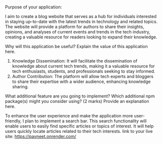 Purpose of your application: 

I aim to create a blog website that serves as a hub for individuals interested in staying up-to-date with the latest trends in technology and related topics. The website will provide a platform for authors to share their insights, opinions, and analyses of current events and trends in the tech industry, creating a valuable resource for readers looking to expand their knowledge.

Why will this application be useful? 
Explain the value of this application here.

1.	Knowledge Dissemination: It will facilitate the dissemination of knowledge about current tech trends, making it a valuable resource for tech enthusiasts, students, and professionals seeking to stay informed.
2.	Author Contribution: The platform will allow tech experts and bloggers to share their expertise with a wider audience, enhancing knowledge sharing.

What additional feature are you going to implement?  Which additional npm package(s) might you consider using? (2 marks)
Provide an explanation here.

To enhance the user experience and make the application more user-friendly, I plan to implement a search bar. This search functionality will enable users to easily find specific articles or topics of interest.  It will help users quickly locate articles related to their tech interests.
link to your live site: https://pavneet.onrender.com/
